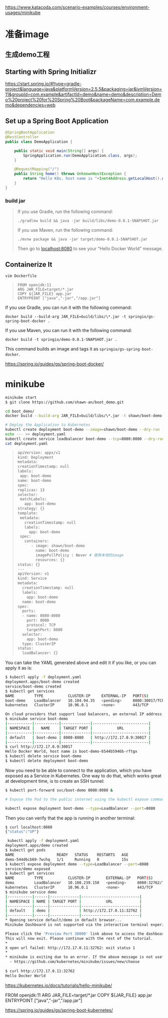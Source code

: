 



https://www.katacoda.com/scenario-examples/courses/environment-usages/minikube

# 准备image

## 生成demo工程

## Starting with Spring Initializr

https://start.spring.io/#!type=gradle-project&language=java&platformVersion=2.5.5&packaging=jar&jvmVersion=11&groupId=com.example&artifactId=demo&name=demo&description=Demo%20project%20for%20Spring%20Boot&packageName=com.example.demo&dependencies=web

## Set up a Spring Boot Application

```java
@SpringBootApplication
@RestController
public class DemoApplication {

	public static void main(String[] args) {
		SpringApplication.run(DemoApplication.class, args);
	}

	@RequestMapping("/")
	public String home() throws UnknownHostException {
        return "Hello K8s, host name is "+Inet4Address.getLocalHost().getHostName();
    }
}
```

### build jar

> If you use Gradle, run the following command:
>
> ```
> ./gradlew build && java -jar build/libs/demo-0.0.1-SNAPSHOT.jar
> ```
>
> If you use Maven, run the following command:
>
> ```
> ./mvnw package && java -jar target/demo-0.0.1-SNAPSHOT.jar
> ```
>
> Then go to [localhost:8080](http://localhost:8080/) to see your “Hello Docker World” message.

## Containerize It

```bash
vim Dockerfile
```

> ```
> FROM openjdk:11
> ARG JAR_FILE=target/*.jar
> COPY ${JAR_FILE} app.jar
> ENTRYPOINT ["java","-jar","/app.jar"]
> ```

If you use Gradle, you can run it with the following command:

```
docker build --build-arg JAR_FILE=build/libs/\*.jar -t springio/gs-spring-boot-docker .
```

If you use Maven, you can run it with the following command:

```
docker build -t springio/demo-0.0.1-SNAPSHOT.jar .
```

This command builds an image and tags it as `springio/gs-spring-boot-docker`.



https://spring.io/guides/gs/spring-boot-docker/





# minikube

```bash
minikube start
$ git clone https://github.com/shawn-an/boot_demo.git

cd boot_demo/
docker build --build-arg JAR_FILE=build/libs/\*.jar -t shawn/boot-demo .

# Deploy the Application to Kubernetes
kubectl create deployment boot-demo --image=shawn/boot-demo --dry-run -o=yaml > deployment.yaml
echo --- >> deployment.yaml
kubectl create service loadbalancer boot-demo --tcp=8080:8080 --dry-run -o=yaml >> deployment.yaml
cat deployment.yaml 
```

> ``` bash
> apiVersion: apps/v1
> kind: Deployment
> metadata:
> creationTimestamp: null
> labels:
>  app: boot-demo
> name: boot-demo
> spec:
> replicas: 13
> selector:
>  matchLabels:
>    app: boot-demo
> strategy: {}
> template:
>  metadata:
>    creationTimestamp: null
>    labels:
>      app: boot-demo
>  spec:
>    containers:
>       - image: shawn/boot-demo
>         name: boot-demo
>         imagePullPolicy : Never # 使用本地的image
>         resources: {}
> status: {}
> ---
> apiVersion: v1
> kind: Service
> metadata:
>   creationTimestamp: null
>   labels:
>     app: boot-demo
>   name: boot-demo
> spec:
>   ports:
>   - name: 8080-8080
>     port: 8080
>     protocol: TCP
>     targetPort: 8080
>   selector:
>     app: boot-demo
>   type: ClusterIP
> status:
>   loadBalancer: {}
> ```
>
> 







You can take the YAML generated above and edit it if you like, or you can apply it as is:

```bash
$ kubectl apply -f deployment.yaml
deployment.apps/boot-demo created
service/boot-demo created
$ kubectl get services
NAME         TYPE           CLUSTER-IP     EXTERNAL-IP   PORT(S)          AGE
boot-demo    LoadBalancer   10.104.94.35   <pending>     8080:30017/TCP   61s
kubernetes   ClusterIP      10.96.0.1      <none>        443/TCP          2m34s

On cloud providers that support load balancers, an external IP address would be provisioned to access the Service. On minikube, the LoadBalancer type makes the Service accessible through the minikube service command.
$ minikube service boot-demo
|-----------|-----------|-------------|-------------------------|
| NAMESPACE |   NAME    | TARGET PORT |           URL           |
|-----------|-----------|-------------|-------------------------|
| default   | boot-demo | 8080-8080   | http://172.17.0.9:30017 |
|-----------|-----------|-------------|-------------------------|
$ curl http://172.17.0.9:30017
Hello Docker World, host name is boot-demo-6544b5946b-rftgx
$ kubectl delete service boot-demo
$ kubectl delete deployment boot-demo
```



Now you need to be able to connect to the application, which you have exposed as a Service in Kubernetes. One way to do that, which works great at development time, is to create an SSH tunnel:

```bash
$ kubectl port-forward svc/boot-demo 8080:8080 &

# Expose the Pod to the public internet using the kubectl expose command:

kubectl expose deployment boot-demo --type=LoadBalancer --port=8080
```

Then you can verify that the app is running in another terminal:

```bash
$ curl localhost:8080
{"status":"UP"}
```



```bash
 kubectl apply -f deployment.yaml
deployment.apps/demo created
$ kubectl get pods
NAME                   READY   STATUS    RESTARTS   AGE
demo-544d6cb69-7wchq   1/1     Running   0          15s
$ kubectl expose deployment demo --type=LoadBalancer --port=8080
service/demo exposed
$ kubectl get services
NAME         TYPE           CLUSTER-IP       EXTERNAL-IP   PORT(S)          AGE
demo         LoadBalancer   10.108.239.150   <pending>     8080:32762/TCP   18s
kubernetes   ClusterIP      10.96.0.1        <none>        443/TCP          4m23s
$ minikube service demo
|-----------|------|-------------|--------------------------|
| NAMESPACE | NAME | TARGET PORT |           URL            |
|-----------|------|-------------|--------------------------|
| default   | demo |             | http://172.17.0.11:32762 |
|-----------|------|-------------|--------------------------|
* Opening service default/demo in default browser...
Minikube Dashboard is not supported via the interactive terminal experience.

Please click the 'Preview Port 30000' link above to access the dashboard.
This will now exit. Please continue with the rest of the tutorial.
* 
X open url failed: http://172.17.0.11:32762: exit status 1
* 
* minikube is exiting due to an error. If the above message is not useful, open an issue:
  - https://github.com/kubernetes/minikube/issues/new/choose
  
$ curl http://172.17.0.11:32762
Hello Docker World
```

https://kubernetes.io/docs/tutorials/hello-minikube/





FROM openjdk:11
ARG JAR_FILE=target/*.jar
COPY ${JAR_FILE} app.jar
ENTRYPOINT ["java","-jar","/app.jar"]













https://spring.io/guides/gs/spring-boot-kubernetes/
